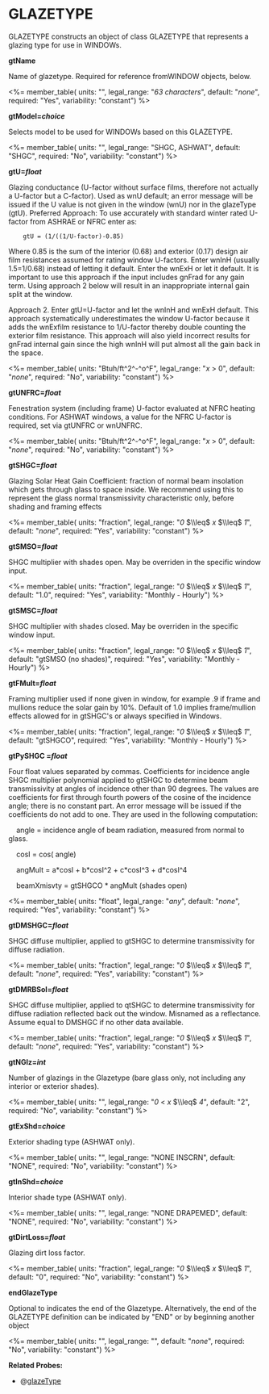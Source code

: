 # GLAZETYPE

GLAZETYPE constructs an object of class GLAZETYPE that represents a glazing type for use in WINDOWs.

**gtName**

Name of glazetype. Required for reference fromWINDOW objects, below.

<%= member_table(
  units: "",
  legal_range: "*63 characters*",
  default: "*none*",
  required: "Yes",
  variability: "constant")
  %>

**gtModel=*choice***

Selects model to be used for WINDOWs based on this GLAZETYPE.

<%= member_table(
  units: "",
  legal_range: "SHGC, ASHWAT",
  default: "SHGC",
  required: "No",
  variability: "constant")
  %>

**gtU=*float***

Glazing conductance (U-factor without surface films, therefore not actually a U-factor but a C-factor). Used as wnU default; an error message will be issued if the U value is not given in the window (wnU) nor in the glazeType (gtU). <!-- TODO: rename gtC? (Also wnU s/b wnC?) 7-2011 --> Preferred Approach: To use accurately with standard winter rated U-factor from ASHRAE or NFRC enter as:

        gtU = (1/((1/U-factor)-0.85)

Where 0.85 is the sum of the interior (0.68) and exterior (0.17) design air film resistances assumed for rating window U-factors. Enter wnInH (usually 1.5=1/0.68) instead of letting it default. Enter the wnExH or let it default. It is important to use this approach if the input includes gnFrad for any gain term. Using approach 2 below will result in an inappropriate internal gain split at the window.

Approach 2. Enter gtU=U-factor and let the wnInH and wnExH default. This approach systematically underestimates the window U-factor because it adds the wnExfilm resistance to 1/U-factor thereby double counting the exterior film resistance. This approach will also yield incorrect results for gnFrad internal gain since the high wnInH will put almost all the gain back in the space.

<%= member_table(
  units: "Btuh/ft^2^-^o^F",
  legal_range: "*x* $>$ 0",
  default: "*none*",
  required: "No",
  variability: "constant")
  %>

**gtUNFRC=*float***

Fenestration system (including frame) U-factor evaluated at NFRC heating conditions. For ASHWAT windows, a value for the NFRC U-factor is required, set via gtUNFRC or wnUNFRC.

<%= member_table(
  units: "Btuh/ft^2^-^o^F",
  legal_range: "*x* $>$ 0",
  default: "*none*",
  required: "No",
  variability: "constant")
  %>

**gtSHGC=*float***

Glazing Solar Heat Gain Coefficient: fraction of normal beam insolation which gets through glass to space inside. We recommend using this to represent the glass normal transmissivity characteristic only, before shading and framing effects

<%= member_table(
  units: "fraction",
  legal_range: "*0* $\\leq$ *x* $\\leq$ *1*",
  default: "*none*",
  required: "Yes",
  variability: "constant")
  %>

**gtSMSO=*float***

SHGC multiplier with shades open. May be overriden in the specific window input.

<%= member_table(
  units: "fraction",
  legal_range: "*0* $\\leq$ *x* $\\leq$ *1*",
  default: "1.0",
  required: "Yes",
  variability: "Monthly - Hourly")
  %>

**gtSMSC=*float***

SHGC multiplier with shades closed. May be overriden in the specific window input.

<%= member_table(
  units: "fraction",
  legal_range: "*0* $\\leq$ *x* $\\leq$ *1*",
  default: "gtSMSO (no shades)",
  required: "Yes",
  variability: "Monthly - Hourly")
  %>

**gtFMult=*float***

Framing multiplier used if none given in window, for example .9 if frame and mullions reduce the solar gain by 10%. Default of 1.0 implies frame/mullion effects allowed for in gtSHGC's or always specified in Windows.

<%= member_table(
  units: "fraction",
  legal_range: "*0* $\\leq$ *x* $\\leq$ *1*",
  default: "gtSHGCO",
  required: "Yes",
  variability: "Monthly - Hourly")
  %>

**gtPySHGC =*float***

Four float values separated by commas. Coefficients for incidence angle SHGC multiplier polynomial applied to gtSHGC to determine beam transmissivity at angles of incidence other than 90 degrees. The values are coefficients for first through fourth powers of the cosine of the incidence angle; there is no constant part. An error message will be issued if the coefficients do not add to one. They are used in the following computation:

    angle = incidence angle of beam radiation, measured from normal to glass.

    cosI = cos( angle)

    angMult = a\*cosI + b\*cosI\^2 + c\*cosI\^3 + d\*cosI\^4

    beamXmisvty = gtSHGCO \* angMult (shades open)

<%= member_table(
  units: "float",
  legal_range: "*any*",
  default: "*none*",
  required: "Yes",
  variability: "constant")
  %>

**gtDMSHGC=*float***

SHGC diffuse multiplier, applied to gtSHGC to determine transmissivity for diffuse radiation.

<%= member_table(
  units: "fraction",
  legal_range: "*0* $\\leq$ *x* $\\leq$ *1*",
  default: "*none*",
  required: "Yes",
  variability: "constant")
  %>

**gtDMRBSol=*float***

SHGC diffuse multiplier, applied to qtSHGC to determine transmissivity for diffuse radiation reflected back out the window. Misnamed as a reflectance. Assume equal to DMSHGC if no other data available.

<%= member_table(
  units: "fraction",
  legal_range: "*0* $\\leq$ *x* $\\leq$ *1*",
  default: "*none*",
  required: "Yes",
  variability: "constant")
  %>

**gtNGlz=*int***

Number of glazings in the Glazetype (bare glass only, not including any interior or exterior shades).

<%= member_table(
  units: "",
  legal_range: "*0* $<$ *x* $\\leq$ *4*",
  default: "2",
  required: "No",
  variability: "constant")
  %>

**gtExShd=*choice***

Exterior shading type (ASHWAT only).

<%= member_table(
  units: "",
  legal_range: "NONE INSCRN",
  default: "NONE",
  required: "No",
  variability: "constant")
  %>

**gtInShd=*choice***

Interior shade type (ASHWAT only).

<%= member_table(
  units: "",
  legal_range: "NONE DRAPEMED",
  default: "NONE",
  required: "No",
  variability: "constant")
  %>

**gtDirtLoss=*float***

Glazing dirt loss factor.

<%= member_table(
  units: "fraction",
  legal_range: "*0* $\\leq$ *x* $\\leq$ *1*",
  default: "0",
  required: "No",
  variability: "constant")
  %>

**endGlazeType**

Optional to indicates the end of the Glazetype. Alternatively, the end of the GLAZETYPE definition can be indicated by "END" or by beginning another object

<%= member_table(
  units: "",
  legal_range: "",
  default: "*none*",
  required: "No",
  variability: "constant")
  %>

**Related Probes:**

- @[glazeType](#p_glazetype)
